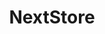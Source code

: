 ---
title: NextStore
headline: My first project, a 3rd party app store. Formerly MajinXStore.
state: archived
feature: false 
startDate: 07-01-2014
endDate: 07-01-2018
---